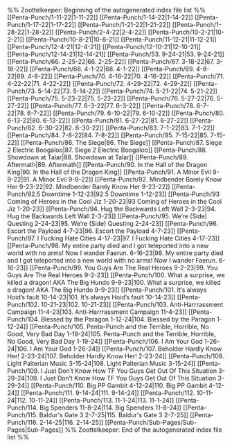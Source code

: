 %% Zoottelkeeper: Beginning of the autogenerated index file list  %%
 [[Penta-Punch/1-11-22|1-11-22]]
 [[Penta-Punch/1-14-22|1-14-22]]
 [[Penta-Punch/1-17-22|1-17-22]]
 [[Penta-Punch/1-21-22|1-21-22]]
 [[Penta-Punch/1-28-22|1-28-22]]
 [[Penta-Punch/2-4-22|2-4-22]]
 [[Penta-Punch/10-2-21|10-2-21]]
 [[Penta-Punch/10-8-21|10-8-21]]
 [[Penta-Punch/11-12-21|11-12-21]]
 [[Penta-Punch/12-4-21|12-4-21]]
 [[Penta-Punch/12-10-21|12-10-21]]
 [[Penta-Punch/12-14-21|12-14-21]]
 [[Penta-Punch/53. 9-24-21|53. 9-24-21]]
 [[Penta-Punch/66. 2-25-22|66. 2-25-22]]
 [[Penta-Punch/67. 3-18-22|67. 3-18-22]]
 [[Penta-Punch/68. 4-1-22|68. 4-1-22]]
 [[Penta-Punch/69. 4-8-22|69. 4-8-22]]
 [[Penta-Punch/70. 4-16-22|70. 4-16-22]]
 [[Penta-Punch/71. 4-22-22|71. 4-22-22]]
 [[Penta-Punch/72. 4-29-22|72. 4-29-22]]
 [[Penta-Punch/73. 5-14-22|73. 5-14-22]]
 [[Penta-Punch/74. 5-21-22|74. 5-21-22]]
 [[Penta-Punch/75. 5-23-22|75. 5-23-22]]
 [[Penta-Punch/76. 5-27-22|76. 5-27-22]]
 [[Penta-Punch/77. 6-3-22|77. 6-3-22]]
 [[Penta-Punch/78. 6-7-22|78. 6-7-22]]
 [[Penta-Punch/79. 6-10-22|79. 6-10-22]]
 [[Penta-Punch/80. 6-13-22|80. 6-13-22]]
 [[Penta-Punch/81. 6-27-22|81. 6-27-22]]
 [[Penta-Punch/82. 6-30-22|82. 6-30-22]]
 [[Penta-Punch/83. 7-1-22|83. 7-1-22]]
 [[Penta-Punch/84. 7-8-22|84. 7-8-22]]
 [[Penta-Punch/85. 7-15-22|85. 7-15-22]]
 [[Penta-Punch/86. The Siege|86. The Siege]]
 [[Penta-Punch/87. Siege 2 Electric Boogaloo|87. Siege 2 Electric Boogaloo]]
 [[Penta-Punch/88. Showdown at Talar|88. Showdown at Talar]]
 [[Penta-Punch/89. Aftermath|89. Aftermath]]
 [[Penta-Punch/90. In the Hall of the Dragon King|90. In the Hall of the Dragon King]]
 [[Penta-Punch/91. A Minor Evil 9-9-22|91. A Minor Evil 9-9-22]]
 [[Penta-Punch/92. Mindbender Barely Know Her 9-23-22|92. Mindbender Barely Know Her 9-23-22]]
 [[Penta-Punch/92.5 Downtime 1-12-23|92.5 Downtime 1-12-23]]
 [[Penta-Punch/93 Coming of Heroes in the Cool Jiz 1-20-23|93 Coming of Heroes in the Cool Jiz 1-20-23]]
 [[Penta-Punch/94. Hug the Backwards Left Wall 2-3-23|94. Hug the Backwards Left Wall 2-3-23]]
 [[Penta-Punch/95. We’re (Side) Questing 2-24-23|95. We’re (Side) Questing 2-24-23]]
 [[Penta-Punch/96. Escort the Payload 4-7-23|96. Escort the Payload 4-7-23]]
 [[Penta-Punch/97. I Fucking Hate Cities 4-17-23|97. I Fucking Hate Cities 4-17-23]]
 [[Penta-Punch/98. My entire party died and I got teleported into a new world with no arms! Now I wander Faerun. 6-16-23|98. My entire party died and I got teleported into a new world with no arms! Now I wander Faerun. 6-16-23]]
 [[Penta-Punch/99. You Guys Are The Real Heroes 9-2-23|99. You Guys Are The Real Heroes 9-2-23]]
 [[Penta-Punch/100. What a surprise, we killed a dragon! AKA The Big Hundo 9-9-23|100. What a surprise, we killed a dragon! AKA The Big Hundo 9-9-23]]
 [[Penta-Punch/101. It’s always Hoid’s fault 10-14-23|101. It’s always Hoid’s fault 10-14-23]]
 [[Penta-Punch/102. 10-21-23|102. 10-21-23]]
 [[Penta-Punch/103. Anti-Harrrassment Campaign 11-4-23|103. Anti-Harrrassment Campaign 11-4-23]]
 [[Penta-Punch/104. Blessed by the Paragon 1-12-24|104. Blessed by the Paragon 1-12-24]]
 [[Penta-Punch/105. Penta-Punch and the Terrible, Horrible, No Good, Very Bad Day 1-19-24|105. Penta-Punch and the Terrible, Horrible, No Good, Very Bad Day 1-19-24]]
 [[Penta-Punch/106. I Am Your God 1-26-24|106. I Am Your God 1-26-24]]
 [[Penta-Punch/107. Beholder Hardly Know Her! 2-23-24|107. Beholder Hardly Know Her! 2-23-24]]
 [[Penta-Punch/108. Light Palterian Music 3-15-24|108. Light Palterian Music 3-15-24]]
 [[Penta-Punch/109. I Just Don’t Know How TF You Guys Get Out Of This Situation 3-29-24|109. I Just Don’t Know How TF You Guys Get Out Of This Situation 3-29-24]]
 [[Penta-Punch/110. Big PP Gambit 4-12-24|110. Big PP Gambit 4-12-24]]
 [[Penta-Punch/111. 9-14-24|111. 9-14-24]]
 [[Penta-Punch/112. 10-11-24|112. 10-11-24]]
 [[Penta-Punch/113. 11-1-24|113. 11-1-24]]
 [[Penta-Punch/114. Big Spenders 11-8-24|114. Big Spenders 11-8-24]]
 [[Penta-Punch/115. Baldur's Gate 3 2-7-25|115. Baldur's Gate 3 2-7-25]]
 [[Penta-Punch/116. 2-14-25|116. 2-14-25]]
 [[Penta-Punch/Sub-Pages/Sub-Pages|Sub-Pages]]
%% Zoottelkeeper: End of the autogenerated index file list  %%
